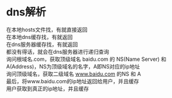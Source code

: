 # dns解析

在本地hosts文件找，有就直接返回  
在本地dns缓存找，有就返回  
在dns服务器缓存找，有就返回  
都没有得话，就会在dns服务器进行递归查询  
询问根域名.com，获取顶级域名 baidu.com 的 NS(Name Server) 和 A(Address)，NS为顶级域名的名字，A即NS对应的ip地址  
询问顶级域名，获取二级域名 www.baidu.com 的NS 和 A  
最后，将www.baidu.com的ip地址返回给用户，并且缓存  
用户获取到真正的ip地址，并且缓存  
